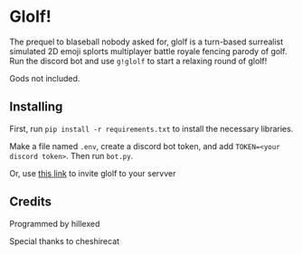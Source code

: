 # Glolf!

The prequel to blaseball nobody asked for, glolf is a turn-based surrealist simulated 2D emoji splorts multiplayer battle royale fencing parody of golf. Run the discord bot and use `g!glolf` to start a relaxing round of glolf!

Gods not included.

## Installing

First, run `pip install -r requirements.txt` to install the necessary libraries.

Make a file named `.env`, create a discord bot token, and add `TOKEN=<your discord token>`. Then run `bot.py`.

Or, use [this link](https://discord.com/api/oauth2/authorize?client_id=836012465732059146&permissions=26688&scope=bot) to invite glolf to your servver

## Credits

Programmed by hillexed

Special thanks to cheshirecat
